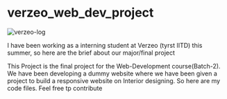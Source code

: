 # verzeo_web_dev_project

![verzeo-log](https://www.verzeo.in/new/images/test/logohi.png)

I have been working as a interning student at Verzeo (tyrst IITD) this summer, so here are the brief about our major/final project

This Project is the final project for the Web-Development course(Batch-2). We have been developing a dummy website 
where we have been given a project to build a responsive website on Interior designing. So here are my code files. Feel free tp contribute


